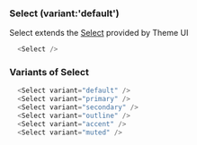 ### Select (variant:'default')

Select extends the [Select](https://theme-ui.com/components/select) provided by Theme UI

```js
  <Select />
```

### Variants of Select

```js
  <Select variant="default" />
  <Select variant="primary" />
  <Select variant="secondary" />
  <Select variant="outline" />
  <Select variant="accent" />
  <Select variant="muted" />
```
